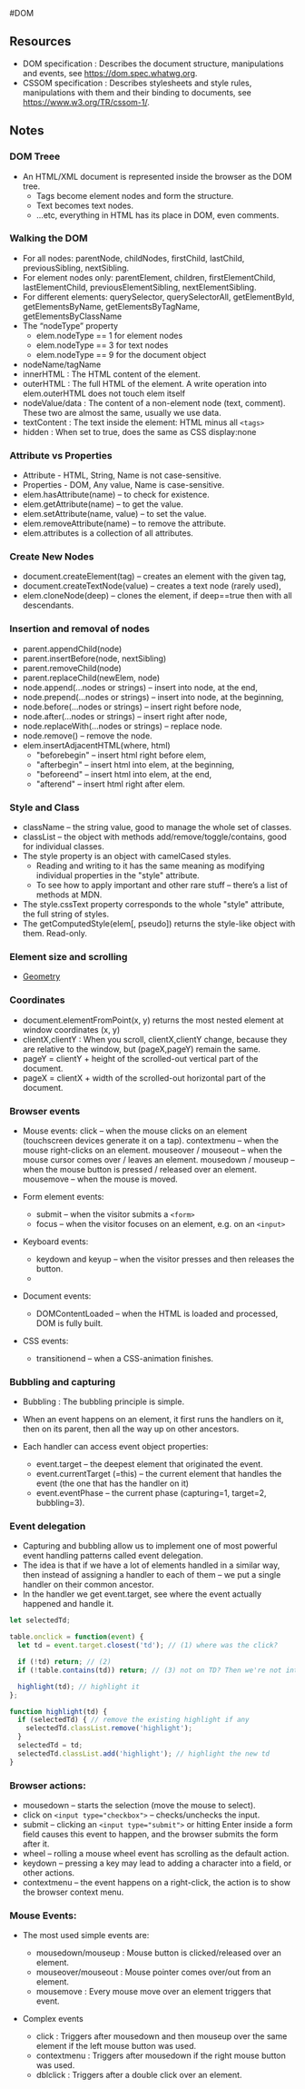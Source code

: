 #DOM

## Resources

- DOM specification : Describes the document structure, manipulations and events, see https://dom.spec.whatwg.org.
- CSSOM specification : Describes stylesheets and style rules, manipulations with them and their binding to documents, see https://www.w3.org/TR/cssom-1/.

## Notes

### DOM Treee

- An HTML/XML document is represented inside the browser as the DOM tree.
  - Tags become element nodes and form the structure.
  - Text becomes text nodes.
  - …etc, everything in HTML has its place in DOM, even comments.

### Walking the DOM

- For all nodes: parentNode, childNodes, firstChild, lastChild, previousSibling, nextSibling.
- For element nodes only: parentElement, children, firstElementChild, lastElementChild, previousElementSibling, nextElementSibling.
- For different elements: querySelector, querySelectorAll, getElementById, getElementsByName, getElementsByTagName, getElementsByClassName
- The “nodeType” property
  - elem.nodeType == 1 for element nodes
  - elem.nodeType == 3 for text nodes
  - elem.nodeType == 9 for the document object
- nodeName/tagName
- innerHTML : The HTML content of the element. 
- outerHTML : The full HTML of the element. A write operation into elem.outerHTML does not touch elem itself
- nodeValue/data : The content of a non-element node (text, comment). These two are almost the same, usually we use data.
- textContent : The text inside the element: HTML minus all `<tags>`
- hidden : When set to true, does the same as CSS display:none


### Attribute vs Properties

- Attribute - HTML, String, Name is not case-sensitive.
- Properties - DOM, Any value, Name is case-sensitive.
- elem.hasAttribute(name) – to check for existence.
- elem.getAttribute(name) – to get the value.
- elem.setAttribute(name, value) – to set the value.
- elem.removeAttribute(name) – to remove the attribute.
- elem.attributes is a collection of all attributes.

### Create New Nodes

- document.createElement(tag) – creates an element with the given tag,
- document.createTextNode(value) – creates a text node (rarely used),
- elem.cloneNode(deep) – clones the element, if deep==true then with all descendants.

### Insertion and removal of nodes

- parent.appendChild(node)
- parent.insertBefore(node, nextSibling)
- parent.removeChild(node)
- parent.replaceChild(newElem, node)
- node.append(...nodes or strings) – insert into node, at the end,
- node.prepend(...nodes or strings) – insert into node, at the beginning,
- node.before(...nodes or strings) – insert right before node,
- node.after(...nodes or strings) – insert right after node,
- node.replaceWith(...nodes or strings) – replace node.
- node.remove() – remove the node.
- elem.insertAdjacentHTML(where, html)
  - "beforebegin" – insert html right before elem,
  - "afterbegin" – insert html into elem, at the beginning,
  - "beforeend" – insert html into elem, at the end,
  - "afterend" – insert html right after elem.

### Style and Class

- className – the string value, good to manage the whole set of classes.
- classList – the object with methods add/remove/toggle/contains, good for individual classes.
- The style property is an object with camelCased styles. 
  - Reading and writing to it has the same meaning as modifying individual properties in the "style" attribute. 
  - To see how to apply important and other rare stuff – there’s a list of methods at MDN.
- The style.cssText property corresponds to the whole "style" attribute, the full string of styles.
- The getComputedStyle(elem[, pseudo]) returns the style-like object with them. Read-only.

### Element size and scrolling

- [Geometry](https://javascript.info/size-and-scroll#geometry)

### Coordinates

- document.elementFromPoint(x, y) returns the most nested element at window coordinates (x, y)
- clientX,clientY : When you scroll, clientX,clientY change, because they are relative to the window, but (pageX,pageY) remain the same.
- pageY = clientY + height of the scrolled-out vertical part of the document.
- pageX = clientX + width of the scrolled-out horizontal part of the document.


### Browser events

- Mouse events:
  click – when the mouse clicks on an element (touchscreen devices generate it on a tap).
  contextmenu – when the mouse right-clicks on an element.
  mouseover / mouseout – when the mouse cursor comes over / leaves an element.
  mousedown / mouseup – when the mouse button is pressed / released over an element.
  mousemove – when the mouse is moved.

- Form element events:
  - submit – when the visitor submits a `<form>`
  - focus – when the visitor focuses on an element, e.g. on an `<input>`

- Keyboard events:
  - keydown and keyup – when the visitor presses and then releases the button.
  - 
- Document events:
  - DOMContentLoaded – when the HTML is loaded and processed, DOM is fully built.

- CSS events:
  - transitionend – when a CSS-animation finishes.

### Bubbling and capturing

- Bubbling : The bubbling principle is simple.
- When an event happens on an element, it first runs the handlers on it, then on its parent, then all the way up on other ancestors.

- Each handler can access event object properties:
  - event.target – the deepest element that originated the event.
  - event.currentTarget (=this) – the current element that handles the event (the one that has the handler on it)
  - event.eventPhase – the current phase (capturing=1, target=2, bubbling=3).

### Event delegation

- Capturing and bubbling allow us to implement one of most powerful event handling patterns called event delegation.
- The idea is that if we have a lot of elements handled in a similar way, then instead of assigning a handler to each of them – we put a single handler on their common ancestor.
- In the handler we get event.target, see where the event actually happened and handle it.

```js
let selectedTd;

table.onclick = function(event) {
  let td = event.target.closest('td'); // (1) where was the click?

  if (!td) return; // (2)
  if (!table.contains(td)) return; // (3) not on TD? Then we're not interested

  highlight(td); // highlight it
};

function highlight(td) {
  if (selectedTd) { // remove the existing highlight if any
    selectedTd.classList.remove('highlight');
  }
  selectedTd = td;
  selectedTd.classList.add('highlight'); // highlight the new td
}
```

### Browser actions:

- mousedown – starts the selection (move the mouse to select).
- click on `<input type="checkbox">` – checks/unchecks the input.
- submit – clicking an `<input type="submit">` or hitting Enter inside a form field causes this event to happen, and the browser submits the form after it.
- wheel – rolling a mouse wheel event has scrolling as the default action.
- keydown – pressing a key may lead to adding a character into a field, or other actions.
- contextmenu – the event happens on a right-click, the action is to show the browser context menu.

### Mouse Events: 

- The most used simple events are:
  - mousedown/mouseup : Mouse button is clicked/released over an element.
  - mouseover/mouseout : Mouse pointer comes over/out from an element.
  - mousemove : Every mouse move over an element triggers that event.

- Complex events
  - click : Triggers after mousedown and then mouseup over the same element if the left mouse button was used.
  - contextmenu : Triggers after mousedown if the right mouse button was used.
  - dblclick : Triggers after a double click over an element.